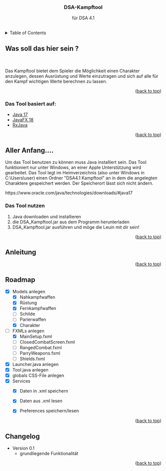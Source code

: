 <div id="top"></div>

<br>
<h3 style="text-align: center;">DSA-Kampftool</h3>
<div style="text-align: center;">
  <p style="text-align: center;">
    für DSA 4.1
  </p>
</div>
<br>

<!-- TABLE OF CONTENTS -->
<details>
  <summary>Table of Contents</summary>
  <ol>
    <li>
      <a href="#Was-soll-das-hier-sein">Was soll das hier sein</a>
      <ul>
        <li><a href="#built-with">Built With</a></li>
      </ul>
    </li>
    <li>
      <a href="#Was-soll-das-hier-sein">Getting Started</a>
      <ul>
        <li><a href="#prerequisites">Prerequisites</a></li>
        <li><a href="#installation">Installation</a></li>
      </ul>
    </li>
    <li><a href="#usage">Usage</a></li>
    <li><a href="#roadmap">Roadmap</a></li>
    <li><a href="#changelog">Changelog</a></li>
  </ol>
</details>


<!-- WAS SOLL DAS HIER SEIN -->
<div id="Was-soll-das-hier-sein"></div>

## Was soll das hier sein ?
<br>
<br>
Das Kampftool bietet dem Spieler die Möglichkeit einen Charakter anzulegen, dessen Ausrüstung und Werte einzutragen und sich auf alle für den Kampf wichtigen Werte berechnen zu lassen. 

<p style="text-align: right;">(<a href="#top">back to top</a>)</p>

<div id="built-with"></div>

### Das Tool basiert auf:

* [Java 17](https://www.oracle.com/java/)
* [JavaFX 18](https://openjfx.io/)
* [RxJava](https://reactivex.io/)


<p style="text-align: right;">(<a href="#top">back to top</a>)</p>

<!-- ALLER ANFANG -->
<div id="aller-anfang"></div>

## Aller Anfang....

Um das Tool benutzen zu können muss Java installiert sein. Das Tool funktioniert nur unter Windows, an einer Apple Unterstützung wird gearbeitet.
Das Tool legt im Heimverzeichnis (also unter Windows in C:\Users\user) einen Ordner "DSA4.1 Kampftool" an in dem die angelegten Charaktere gespeichert werden. Der Speicherort lässt sich nicht ändern.


<div id="prerequisites"></div>
  https://www.oracle.com/java/technologies/downloads/#java17

<div id="installation"></div>

### Das Tool nutzen

1. Java downloaden und installieren
2. die DSA_Kampftool.jar aus dem Programm  herunterladen
3. DSA_Kampftool.jar ausführen und möge die Leuin mit dir sein!

<p style="text-align: right;">(<a href="#top">back to top</a>)</p>

<div id="usage"></div>

<!-- USAGE EXAMPLES -->
## Anleitung

<p style="text-align: right;">(<a href="#top">back to top</a>)</p>


<div id="roadmap"></div>
<!-- ROADMAP -->

## Roadmap

- [X] Models anlegen
  - [X] Nahkampfwaffen
  - [X] Rüstung
  - [X] Fernkampfwaffen
  - [ ] Schilde
  - [ ] Parierwaffen
  - [X] Charakter
- [ ] FXMLs anlegen
  - [X] MainSetup.fxml
  - [ ] ClosedCombatScreen.fxml
  - [ ] RangedCombat.fxml
  - [ ] ParryWeapons.fxml
  - [ ] Shields.fxml
- [X] Launcher.java anlegen
- [X] Tool.java anlegen
- [X] globals CSS-File anlegen
- [X] Services
  - [X] Daten in .xml speichern
  - [X] Daten aus .xml lesen
  - [X] Preferences speichern/lesen



<p style="text-align: right;">(<a href="#top">back to top</a>)</p>


<div id="changelog"></div>
<!-- CHANGELOG -->

## Changelog

- Version 0.1
  - grundliegende Funktionalität


<p style="text-align: right;">(<a href="#top">back to top</a>)</p>


